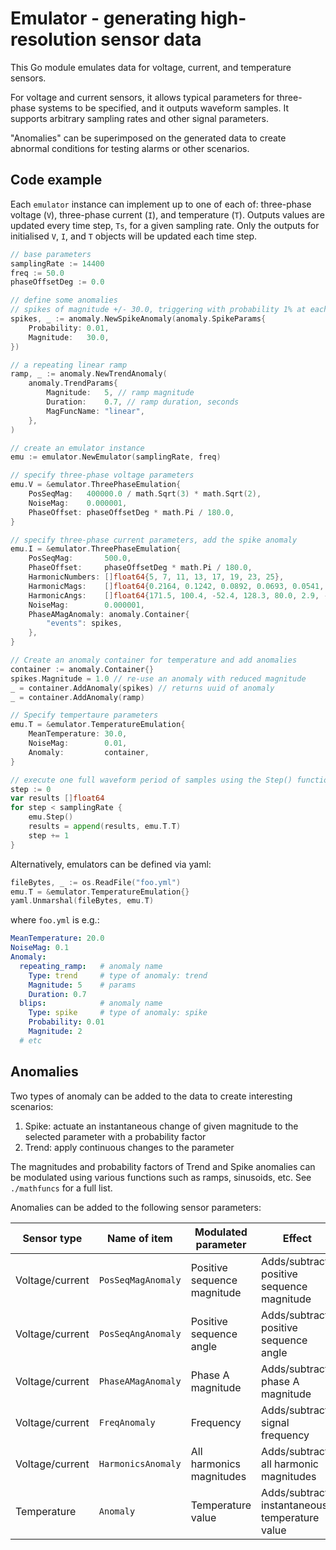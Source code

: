 # Emulator - generating high-resolution sensor data

This Go module emulates data for voltage, current, and temperature sensors.

For voltage and current sensors, it allows typical parameters for three-phase systems to be specified, and it outputs waveform samples. It supports arbitrary sampling rates and other signal parameters.

"Anomalies" can be superimposed on the generated data to create abnormal conditions for testing alarms or other scenarios.

## Code example

Each `emulator` instance can implement up to one of each of: three-phase voltage (`V`), three-phase current (`I`), and temperature (`T`). Outputs values are updated every time step, `Ts`, for a given sampling rate. Only the outputs for initialised `V`, `I`, and `T` objects will be updated each time step.

```go
// base parameters
samplingRate := 14400
freq := 50.0
phaseOffsetDeg := 0.0

// define some anomalies
// spikes of magnitude +/- 30.0, triggering with probability 1% at each time step
spikes, _ := anomaly.NewSpikeAnomaly(anomaly.SpikeParams{
    Probability: 0.01,
    Magnitude:   30.0,
})

// a repeating linear ramp
ramp, _ := anomaly.NewTrendAnomaly(
    anomaly.TrendParams{
        Magnitude:   5, // ramp magnitude
        Duration:    0.7, // ramp duration, seconds
        MagFuncName: "linear",
    },
)

// create an emulator instance
emu := emulator.NewEmulator(samplingRate, freq)

// specify three-phase voltage parameters
emu.V = &emulator.ThreePhaseEmulation{
    PosSeqMag:   400000.0 / math.Sqrt(3) * math.Sqrt(2),
    NoiseMag:    0.000001,
    PhaseOffset: phaseOffsetDeg * math.Pi / 180.0,
}

// specify three-phase current parameters, add the spike anomaly
emu.I = &emulator.ThreePhaseEmulation{
    PosSeqMag:       500.0,
    PhaseOffset:     phaseOffsetDeg * math.Pi / 180.0,
    HarmonicNumbers: []float64{5, 7, 11, 13, 17, 19, 23, 25},
    HarmonicMags:    []float64{0.2164, 0.1242, 0.0892, 0.0693, 0.0541, 0.0458, 0.0370, 0.0332},
    HarmonicAngs:    []float64{171.5, 100.4, -52.4, 128.3, 80.0, 2.9, -146.8, 133.9},
    NoiseMag:        0.000001,
    PhaseAMagAnomaly: anomaly.Container{
        "events": spikes,
    },
}

// Create an anomaly container for temperature and add anomalies
container := anomaly.Container{}
spikes.Magnitude = 1.0 // re-use an anomaly with reduced magnitude
_ = container.AddAnomaly(spikes) // returns uuid of anomaly
_ = container.AddAnomaly(ramp)

// Specify tempertaure parameters
emu.T = &emulator.TemperatureEmulation{
    MeanTemperature: 30.0,
    NoiseMag:        0.01,
    Anomaly:         container,
}

// execute one full waveform period of samples using the Step() function
step := 0
var results []float64
for step < samplingRate {
    emu.Step()
    results = append(results, emu.T.T)
    step += 1
}
```

Alternatively, emulators can be defined via yaml:

```go
fileBytes, _ := os.ReadFile("foo.yml")
emu.T = &emulator.TemperatureEmulation{}
yaml.Unmarshal(fileBytes, emu.T)
```

where `foo.yml` is e.g.:

```yaml
MeanTemperature: 20.0
NoiseMag: 0.1
Anomaly:
  repeating_ramp:   # anomaly name
    Type: trend     # type of anomaly: trend
    Magnitude: 5    # params
    Duration: 0.7
  blips:            # anomaly name
    Type: spike     # type of anomaly: spike
    Probability: 0.01
    Magnitude: 2
  # etc
```

## Anomalies

Two types of anomaly can be added to the data to create interesting scenarios:
1. Spike: actuate an instantaneous change of given magnitude to the selected parameter with a probability factor
2. Trend: apply continuous changes to the parameter

The magnitudes and probability factors of Trend and Spike anomalies can be modulated using various functions such as ramps, sinusoids, etc. See `./mathfuncs` for a full list.

Anomalies can be added to the following sensor parameters:

| Sensor type     | Name of item       | Modulated parameter         | Effect                                         | Units         |
| --------------- | ------------------ | --------------------------- | ---------------------------------------------- | ------------- |
| Voltage/current | `PosSeqMagAnomaly` | Positive sequence magnitude | Adds/subtracts positive sequence magnitude     | Volts or Amps |
| Voltage/current | `PosSeqAngAnomaly` | Positive sequence angle     | Adds/subtracts positive sequence angle         | Degrees       |
| Voltage/current | `PhaseAMagAnomaly` | Phase A magnitude           | Adds/subtracts phase A magnitude               | Volts or Amps |
| Voltage/current | `FreqAnomaly`      | Frequency                   | Adds/subtracts signal frequency                | Hz            |
| Voltage/current | `HarmonicsAnomaly` | All harmonics magnitudes    | Adds/subtracts all harmonic magnitudes         | per unit      |
| Temperature     | `Anomaly`          | Temperature value           | Adds/subtracts instantaneous temperature value | Degrees C     |
